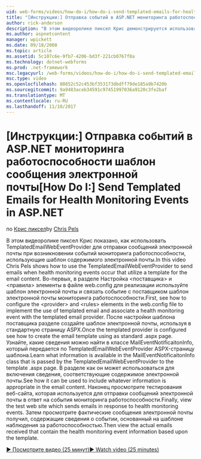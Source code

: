 ```yaml
---
uid: web-forms/videos/how-do-i/how-do-i-send-templated-emails-for-health-monitoring-events-in-aspnet
title: "[Инструкции:] Отправка событий в ASP.NET мониторинга работоспособности шаблон сообщения электронной почты | Документы Microsoft"
author: rick-anderson
description: "В этом видеоролике пиксел Крис демонстрируется использование TemplatedEmailWebEventProvider для отправки сообщений электронной почты при возникновении событий мониторинга работоспособности, используйте шаблон для t..."
ms.author: aspnetcontent
manager: wpickett
ms.date: 09/18/2008
ms.topic: article
ms.assetid: 5c107c6e-9fb7-4206-bd3f-221cb0767f8a
ms.technology: dotnet-webforms
ms.prod: .net-framework
msc.legacyurl: /web-forms/videos/how-do-i/how-do-i-send-templated-emails-for-health-monitoring-events-in-aspnet
msc.type: video
ms.openlocfilehash: 80852c52c453bf353173dbdff79de185a9b7420b
ms.sourcegitcommit: 9a9483aceb34591c97451997036a9120c3fe2baf
ms.translationtype: MT
ms.contentlocale: ru-RU
ms.lasthandoff: 11/10/2017
---
```

<a name="how-do-i-send-templated-emails-for-health-monitoring-events-in-aspnet"></a><span data-ttu-id="053c6-103">[Инструкции:] Отправка событий в ASP.NET мониторинга работоспособности шаблон сообщения электронной почты</span><span class="sxs-lookup"><span data-stu-id="053c6-103">[How Do I:] Send Templated Emails for Health Monitoring Events in ASP.NET</span></span>
====================
<span data-ttu-id="053c6-104">по [Крис пиксел](https://twitter.com/chrispels)</span><span class="sxs-lookup"><span data-stu-id="053c6-104">by [Chris Pels](https://twitter.com/chrispels)</span></span>

<span data-ttu-id="053c6-105">В этом видеоролике пиксел Крис показано, как использовать TemplatedEmailWebEventProvider для отправки сообщений электронной почты при возникновении событий мониторинга работоспособности, использующие шаблон содержимого электронной почты.</span><span class="sxs-lookup"><span data-stu-id="053c6-105">In this video Chris Pels shows how to use the TemplatedEmailWebEventProvider to send emails when health monitoring events occur that utilize a template for the email content.</span></span> <span data-ttu-id="053c6-106">Во-первых, в разделе Настройка &lt;поставщика&gt; и &lt;правила&gt; элементы в файле web.config для реализации используйте шаблон электронной почты и связать событие с поставщиком шаблон электронной почты мониторинга работоспособности.</span><span class="sxs-lookup"><span data-stu-id="053c6-106">First, see how to configure the &lt;provider&gt; and &lt;rules&gt; elements in the web.config file to implement the use of templated email and associate a health monitoring event with the templated email provider.</span></span> <span data-ttu-id="053c6-107">После настройки шаблона поставщика разделе создайте шаблон электронной почты, используя в стандартную страницу ASPX.</span><span class="sxs-lookup"><span data-stu-id="053c6-107">Once the templated provider is configured see how to create the email template using as standard .aspx page.</span></span> <span data-ttu-id="053c6-108">Узнайте, какие сведения можно найти в классе MailEventNotificaitonInfo, который передается по TemplatedEmailWebEventProvider ASPX-страницу шаблона.</span><span class="sxs-lookup"><span data-stu-id="053c6-108">Learn what information is available in the MailEventNotificaitonInfo class that is passed by the TemplatedEmailWebEventProvider to the template .aspx page.</span></span> <span data-ttu-id="053c6-109">В разделе как он может использоваться для включения сведения, соответствующие содержимое электронной почты.</span><span class="sxs-lookup"><span data-stu-id="053c6-109">See how it can be used to include whatever information is appropriate in the email content.</span></span> <span data-ttu-id="053c6-110">Наконец просмотрите тестирования веб-сайта, которая используется для отправки сообщений электронной почты в ответ на события мониторинга работоспособности.</span><span class="sxs-lookup"><span data-stu-id="053c6-110">Finally, view the test web site which sends emails in response to health monitoring events.</span></span> <span data-ttu-id="053c6-111">Затем просмотрите фактические сообщения электронной почты получил, содержащие сведения о событии, основанный на шаблоне наблюдения за работоспособностью.</span><span class="sxs-lookup"><span data-stu-id="053c6-111">Then view the actual emails received that contain the health monitoring event information based upon the template.</span></span>

[<span data-ttu-id="053c6-112">&#9654; Посмотрите видео (25 минут)</span><span class="sxs-lookup"><span data-stu-id="053c6-112">&#9654; Watch video (25 minutes)</span></span>](https://channel9.msdn.com/Blogs/ASP-NET-Site-Videos/how-do-i-send-templated-emails-for-health-monitoring-events-in-aspnet)
